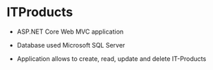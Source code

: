 # ITProducts
- ASP.NET Core Web MVC application

- Database used Microsoft SQL Server

- Application allows to create, read, update and delete IT-Products


